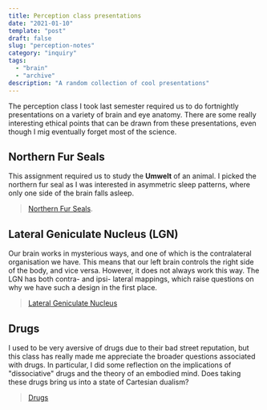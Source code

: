 ```yaml
---
title: Perception class presentations
date: "2021-01-10"
template: "post"
draft: false
slug: "perception-notes"
category: "inquiry"
tags:
  - "brain"
  - "archive"
description: "A random collection of cool presentations"
---
```


The perception class I took last semester required us to do fortnightly presentations on a variety of brain and eye anatomy. There are some really interesting ethical points that can be drawn from these presentations, even though I mig eventually forget most of the science.

## Northern Fur Seals

This assignment required us to study the **Umwelt** of an animal. I picked the northern fur seal as I was interested in asymmetric sleep patterns, where only one side of the brain falls asleep.

> [Northern Fur Seals](/northernfurseals.pdf).


## Lateral Geniculate Nucleus (LGN)

Our brain works in mysterious ways, and one of which is the contralateral organisation we have. This means that our left brain controls the right side of the body, and vice versa. However, it does not always work this way. The LGN has both contra- and ipsi- lateral mappings, which raise questions on why we have such a design in the first place.

> [Lateral Geniculate Nucleus](/lgn.pdf)

## Drugs

I used to be very aversive of drugs due to their bad street reputation, but this class has really made me appreciate the broader questions associated with drugs. In particular, I did some reflection on the implications of "dissociative" drugs and the theory of an embodied mind. Does taking these drugs bring us into a state of Cartesian dualism?

> [Drugs](/perception-drugs.pdf)
